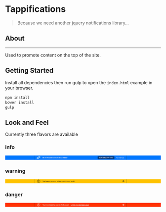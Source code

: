 # Tappifications

> Because we need another jquery notifications library...

## About

---

Used to promote content on the top of the site.

## Getting Started

Install all dependencies then run gulp to open the `index.html` example in your browser.

```
npm install
bower install
gulp
```

## Look and Feel

Currently three flavors are available

### info

![info](media/info.jpg)

### warning

![warning](media/warning.jpg)

### danger

![danger](media/danger.jpg)


